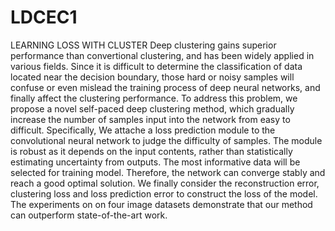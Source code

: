 # LDCEC1
LEARNING LOSS WITH CLUSTER
Deep clustering gains superior performance than convertional clustering, and has been widely applied in various fields. Since it is difficult to determine the classification of data located near the decision boundary, those hard or noisy samples will confuse or even mislead the training process of deep neural networks, and finally affect the clustering performance. To address this problem, we propose a novel self-paced deep clustering method, which gradually increase the number of samples input into the network from easy to difficult. Specifically, We attache a loss prediction module to the convolutional neural network to judge the difficulty of samples. The module is robust as it depends on the input contents, rather than statistically estimating uncertainty from outputs. The most informative data will be selected for training model. Therefore,  the network can converge stably and reach a good optimal solution. We finally consider the reconstruction error, clustering loss and loss prediction error to construct the loss of the model. The experiments on on four image datasets demonstrate that our method can outperform state-of-the-art work.
